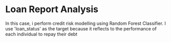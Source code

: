 # Loan Report Analysis

In this case, i perform credit risk modelling using Random Forest Classifier. I use 'loan_status' as the target because it reflects to the performance of each individual to repay their debt
